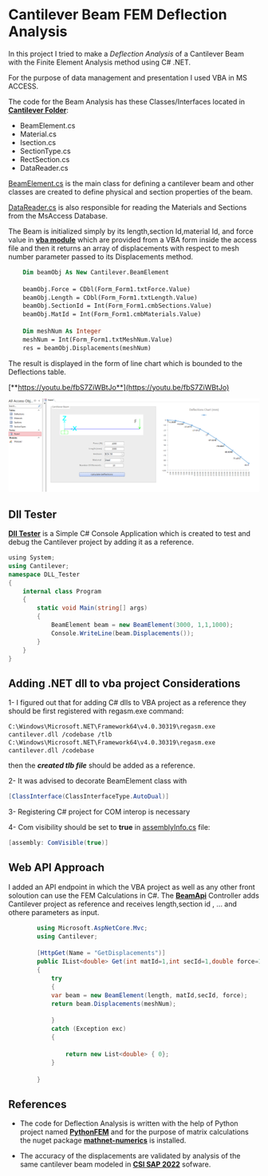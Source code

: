 # Cantilever Beam FEM Deflection Analysis
In this project I tried to make a *Deflection Analysis* of a Cantilever Beam with the Finite Element Analysis method using C# .NET.

For the purpose of data management and presentation I used VBA in MS ACCESS.

The code for the Beam Analysis has these Classes/Interfaces located in [**Cantilever Folder**](https://github.com/arouzbehani/Cantilever/tree/master/Cantilever):
- BeamElement.cs
- Material.cs
- Isection.cs
- SectionType.cs
- RectSection.cs
- DataReader.cs

[BeamElement.cs](https://github.com/arouzbehani/Cantilever/blob/master/Cantilever/BeamElement.cs) is the main class for defining a cantilever beam and other classes are created to define physical and section properties of the beam.

[DataReader.cs](https://github.com/arouzbehani/Cantilever/blob/master/Cantilever/BeamElement.cs) is also responsible for reading the Materials and Sections from the MsAccess Database.

The Beam is initialized simply by its length,section Id,material Id, and force value in [**vba module**](https://github.com/arouzbehani/Cantilever/blob/master/Module1.bas) which are provided from a VBA form inside the access file and then it returns an array of displacements with respect to mesh number parameter passed to its Displacements method.
```vb
    Dim beamObj As New Cantilever.BeamElement

    beamObj.Force = CDbl(Form_Form1.txtForce.Value)
    beamObj.Length = CDbl(Form_Form1.txtLength.Value)
    beamObj.SectionId = Int(Form_Form1.cmbSections.Value)
    beamObj.MatId = Int(Form_Form1.cmbMaterials.Value)
    
    Dim meshNum As Integer
    meshNum = Int(Form_Form1.txtMeshNum.Value)
    res = beamObj.Displacements(meshNum)
```
The result is displayed in the form of line chart which is bounded to the Deflections table.

[**https://youtu.be/fbS7ZiWBtJo**](https://youtu.be/fbS7ZiWBtJo)

[![Cantilever Beam Cover](https://github.com/arouzbehani/Cantilever/blob/master/res/cover.png)](https://youtu.be/fbS7ZiWBtJo)

## Dll Tester
[**Dll Tester**](https://github.com/arouzbehani/Cantilever/tree/master/DLL_Tester) is a Simple C# Console Application which is created to test and debug the Cantilever project by adding it as a reference.
```C#
﻿using System;
using Cantilever;
namespace DLL_Tester
{
    internal class Program
    {
        static void Main(string[] args)
        {
            BeamElement beam = new BeamElement(3000, 1,1,1000);
            Console.WriteLine(beam.Displacements());
        }
    }
}
```

## Adding .NET dll to vba project Considerations
1- I figured out that for adding C# dlls to VBA project as a reference they should be first registered with regasm.exe command:
<!---->
```
C:\Windows\Microsoft.NET\Framework64\v4.0.30319\regasm.exe cantilever.dll /codebase /tlb 
C:\Windows\Microsoft.NET\Framework64\v4.0.30319\regasm.exe cantilever.dll /codebase
```      
then the ***created tlb file*** should be added as a reference.

2- It was advised to decorate BeamElement class with 
```C#
[ClassInterface(ClassInterfaceType.AutoDual)]
```

3- Registering C# project for COM interop is necessary

4- Com visibility should be set to **true** in [assemblyInfo.cs](https://github.com/arouzbehani/Cantilever/blob/master/Cantilever/Properties/AssemblyInfo.cs) file: 
```c#
[assembly: ComVisible(true)]
```

## Web API Approach
I added an API endpoint in which the VBA project as well as any other front soloution can use the FEM Calculations in C#. The [**BeamApi**](https://github.com/arouzbehani/Cantilever/blob/master/API/Controllers/BeamApiController.cs) Controller adds Cantilever project as reference and receives length,section id , ... and othere parameters as input.
```C#
        using Microsoft.AspNetCore.Mvc;
        using Cantilever;

        [HttpGet(Name = "GetDisplacements")]
        public IList<double> Get(int matId=1,int secId=1,double force=1000,double length=3000, int meshNum=10)
        {
            try
            {
            var beam = new BeamElement(length, matId,secId, force);
            return beam.Displacements(meshNum);

            }
            catch (Exception exc)
            {

                return new List<double> { 0};
            }

        }

```

## References
+ The code for Deflection Analysis is written with the help of Python project named  [**PythonFEM**](https://github.com/vishnurvp/PythonFEM) and for the purpose of matrix calculations the nuget package [**mathnet-numerics**](https://github.com/mathnet/mathnet-numerics) is installed.

+ The accuracy of the displacements are validated by analysis of the same cantilever beam modeled in [**CSI SAP 2022**](https://www.csiamerica.com/products/sap2000) sofware.

